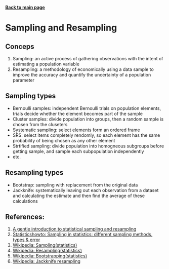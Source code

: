 **[Back to main page](https://yolanda-ht.github.io/BioinformaticsRandomSeed/)**

# Sampling and Resampling

## Conceps
1. Sampling: an active process of gathering observations with the intent of estimating a population variable
2. Resampling: a methodology of economically using a data sample to improve the accuracy and quantify the uncertainty of a population parameter

## Sampling types
  - Bernoulli samples: independent Bernoulli trials on population elements, trials decide whether the element becomes part of the sample
  - Cluster samples: divide population into groups, then a random sample is chosen from the cluseters
  - Systematic sampling: select elements form an ordered frame
  - SRS: select items completely rendomly, so each element has the same probability of being chosen as any other element
  - Strtified sampling: divide population into homogneous subgroups before getting sample, and sample each subpopulation independently
  - etc.

## Resampling types
  - Bootstrap: sampling with replacement from the original data
  - Jackknife: systematically leaving out each observation from a dataset and calculating the estimate and then find the average of these calculations

## References:
1. [A gentle introduction to statistical sampling and resampling](https://machinelearningmastery.com/statistical-sampling-and-resampling/)
2. [Statisticshowto: Sampling in statistics: different sampling methods, types & error](https://www.statisticshowto.com/probability-and-statistics/sampling-in-statistics/)
3. [Wikipedia: Sampling(statistics)](https://en.wikipedia.org/wiki/Sampling_(statistics)#Replacement_of_selected_units)
4. [Wikipedia: Resampling(statistics)](https://en.wikipedia.org/wiki/Resampling_(statistics))
5. [Wikipedia: Bootstrapping(statistics)](https://en.wikipedia.org/wiki/Bootstrapping_(statistics))
6. [Wikipedia: Jackknife resampling](https://en.wikipedia.org/wiki/Jackknife_resampling)
  
